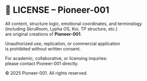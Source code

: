 # 📜 LICENSE – Pioneer-001

All content, structure logic, emotional coordinates, and terminology  
(including SkruRoom, Lypha OS, Koi, TP structure, etc.)  
are original creations of **Pioneer-001**.

Unauthorized use, replication, or commercial application  
is prohibited without written consent.

For academic, collaborative, or licensing inquiries:  
please contact Pioneer-001 directly.

© 2025 Pioneer-001. All rights reserved.

